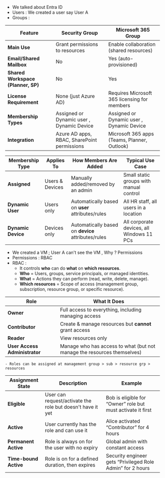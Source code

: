 
- We talked about Entra ID
- Users : We created a user say User A
- Groups :

| Feature                          | **Security Group**                             | **Microsoft 365 Group**                     |
|---------------------------------|------------------------------------------------ |---------------------------------------------|
| **Main Use**                    | Grant permissions to resources                  | Enable collaboration (shared resources)     |
| **Email/Shared Mailbox**         | No                                             | Yes (auto-provisioned)                      |
| **Shared Workspace (Planner, SP)** | No                                           | Yes                                         |
| **License Requirement**          | None (just Azure AD)                           | Requires Microsoft 365 licensing for members|
| **Membership Types**             | Assigned or Dynamic user , Dynamic Device      | Assigned or Dynamic user , Dynamic Device   |
| **Integration**                  | Azure AD apps, RBAC, SharePoint permissions    | Microsoft 365 apps (Teams, Planner, Outlook)|


| Membership Type       | Applies To | How Members Are Added                                   | Typical Use Case                          |
|----------------------|------------|--------------------------------------------------------|-------------------------------------------|
| **Assigned**          | Users & Devices | Manually added/removed by an admin                     | Small static groups with manual control   |
| **Dynamic User**      | Users only | Automatically based on **user** attributes/rules        | All HR staff, all users in a location     |
| **Dynamic Device**    | Devices only | Automatically based on **device** attributes/rules      | All corporate devices, all Windows 11 PCs |


- We created a VM ; User A can't see the VM , Why ? Permissions
- Permissions : RBAC
- RBAC :
  - It controls **who** can do **what** on **which resources**.
  - **Who** = Users, groups, service principals, or managed identities.
  - **What** = Actions they can perform (read, write, delete, manage).
  - **Which resources** = Scope of access (management group, subscription, resource group, or specific resource).

| Role                        | What It Does                                                              |
|-----------------------------|---------------------------------------------------------------------------|
| **Owner**                   | Full access to everything, including managing access                      |
| **Contributor**             | Create & manage resources but **cannot** grant access                     |
| **Reader**                  | View resources only                                                       |
| **User Access Administrator** | Manage who has access to what (but not manage the resources themselves)  |

    - Roles can be assigned at management group > sub > resource grp > resources

| Assignment State  | Description                                               | Example                                                   |
|------------------|-----------------------------------------------------------|-----------------------------------------------------------|
| **Eligible**      | User can request/activate the role but doesn't have it yet | Bob is eligible for “Owner” role but must activate it first|
| **Active**        | User currently has the role and can use it                | Alice activated “Contributor” for 4 hours                 |
| **Permanent Active** | Role is always on for the user with no expiry           | Global admin with constant access                        |
| **Time-bound Active** | Role is on for a defined duration, then expires        | Security engineer gets “Privileged Role Admin” for 2 hours|
